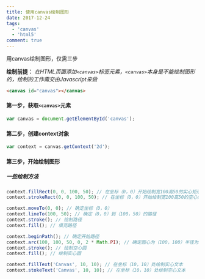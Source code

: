 ```yaml
---
title: 使用canvas绘制图形
date: 2017-12-24
tags:
  - 'canvas'
  - 'html5'
comment: true
---
```


用canvas绘制图形，仅需三步
<!-- more -->
**绘制前提：** *在HTML页面添加`<canvas>`标签元素，`<canvas>`本身是不能绘制图形的，绘制的工作需交由Javascript来做*
``` html
<canvas id="canvas"></canvas>
```
#### 第一步，获取`<canvas>`元素
``` javascript
var canvas = document.getElementById('canvas');
```
#### 第二步，创建context对象
``` javascript
var context = canvas.getContext('2d');
```
#### 第三步，开始绘制图形
##### 一些绘制方法
``` javascript
context.fillRect(0, 0, 100, 50); // 在坐标（0，0）开始绘制宽100高50的实心矩形
context.strokeRect(0, 0, 100, 50); // 在坐标（0，0）开始绘制宽100高50的空心矩形

context.moveTo(0, 0); // 确定坐标（0，0）
context.lineTo(100, 50); // 确定（0，0）到（100，50）的路径
context.stroke(); // 绘制路径
context.fill(); // 填充路径

context.beginPath(); // 确定开始路径
context.arc(100, 100, 50, 0, 2 * Math.PI); // 确定圆心为（100，100）半径为50的圆形路径
context.stroke(); // 绘制空心圆
context.fill(); // 绘制实心圆

context.fillText('Canvas', 10, 10); // 在坐标（10，10）处绘制实心文本
context.stokeText('Canvas', 10, 10); // 在坐标（10，10）处绘制空心文本
```
